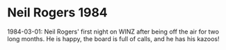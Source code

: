 # Neil Rogers 1984

1984-03-01: Neil Rogers' first night on WINZ after being off the air for two long months. He is happy, the board is full of calls, and he has his kazoos!
